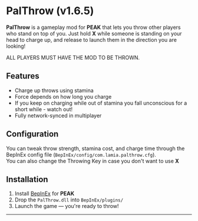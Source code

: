 # PalThrow (v1.6.5)

**PalThrow** is a gameplay mod for **PEAK** that lets you throw other players who stand on top of you. Just hold **X** while someone is standing on your head to charge up, and release to launch them in the direction you are looking!

ALL PLAYERS MUST HAVE THE MOD TO BE THROWN.

## Features

- Charge up throws using stamina  
- Force depends on how long you charge  
- If you keep on charging while out of stamina you fall unconscious for a short while - watch out!
- Fully network-synced in multiplayer  

## Configuration

You can tweak throw strength, stamina cost, and charge time through the BepInEx config file (`BepInEx/config/com.lamia.palthrow.cfg`).  
You can also change the Throwing Key in case you don't want to use **X**

## Installation

1. Install [BepInEx](https://github.com/BepInEx/BepInEx) for **PEAK**
2. Drop the `PalThrow.dll` into `BepInEx/plugins/`
3. Launch the game — you're ready to throw!

---
